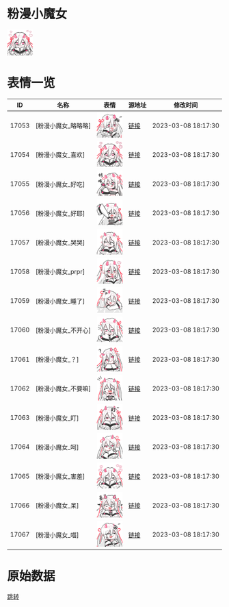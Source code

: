 # 粉漫小魔女

<img src="./cover.png" height="60" alt="cover" />

# 表情一览

|ID|名称|表情|源地址|修改时间|
|----|----|----|----|----|
|17053|[粉漫小魔女_略略略]|<img src="./pic/017053_%5B粉漫小魔女_略略略%5D.png" height="60" alt="略略略"/>|[链接](https://i0.hdslb.com/bfs/garb/6cee0ca53bad3a7a905a21a8c399884ed620f465.png)|2023-03-08 18:17:30|
|17054|[粉漫小魔女_喜欢]|<img src="./pic/017054_%5B粉漫小魔女_喜欢%5D.png" height="60" alt="喜欢"/>|[链接](https://i0.hdslb.com/bfs/garb/b21ca650e2f8b1e0c665869312e2d674e80f627c.png)|2023-03-08 18:17:30|
|17055|[粉漫小魔女_好吃]|<img src="./pic/017055_%5B粉漫小魔女_好吃%5D.png" height="60" alt="好吃"/>|[链接](https://i0.hdslb.com/bfs/garb/9d45dac7a257e4ba73a27dfa13f79489443c39c3.png)|2023-03-08 18:17:30|
|17056|[粉漫小魔女_好耶]|<img src="./pic/017056_%5B粉漫小魔女_好耶%5D.png" height="60" alt="好耶"/>|[链接](https://i0.hdslb.com/bfs/garb/41cd14d297e68c324a61624edac7627d9965965a.png)|2023-03-08 18:17:30|
|17057|[粉漫小魔女_哭哭]|<img src="./pic/017057_%5B粉漫小魔女_哭哭%5D.png" height="60" alt="哭哭"/>|[链接](https://i0.hdslb.com/bfs/garb/44ffd9902523fdedfff4dd2449ce0f49d8909c63.png)|2023-03-08 18:17:30|
|17058|[粉漫小魔女_prpr]|<img src="./pic/017058_%5B粉漫小魔女_prpr%5D.png" height="60" alt="prpr"/>|[链接](https://i0.hdslb.com/bfs/garb/6d68e19fcff1a0a5b5837972ebf983519b7c0d86.png)|2023-03-08 18:17:30|
|17059|[粉漫小魔女_睡了]|<img src="./pic/017059_%5B粉漫小魔女_睡了%5D.png" height="60" alt="睡了"/>|[链接](https://i0.hdslb.com/bfs/garb/c9a7ddd833957b5dacdd635c99d533fa3cf89433.png)|2023-03-08 18:17:30|
|17060|[粉漫小魔女_不开心]|<img src="./pic/017060_%5B粉漫小魔女_不开心%5D.png" height="60" alt="不开心"/>|[链接](https://i0.hdslb.com/bfs/garb/dc958915bada14478d31dbabc70130a7b1d1b913.png)|2023-03-08 18:17:30|
|17061|[粉漫小魔女_？]|<img src="./pic/017061_%5B粉漫小魔女_？%5D.png" height="60" alt="？"/>|[链接](https://i0.hdslb.com/bfs/garb/2d94442487dfeff88c72bc76850c3d0220373eb5.png)|2023-03-08 18:17:30|
|17062|[粉漫小魔女_不要嘛]|<img src="./pic/017062_%5B粉漫小魔女_不要嘛%5D.png" height="60" alt="不要嘛"/>|[链接](https://i0.hdslb.com/bfs/garb/afc7b3caa397d623992881d581bc1c1cea86d697.png)|2023-03-08 18:17:30|
|17063|[粉漫小魔女_盯]|<img src="./pic/017063_%5B粉漫小魔女_盯%5D.png" height="60" alt="盯"/>|[链接](https://i0.hdslb.com/bfs/garb/e0cef6da3df566377221ec2f5b46fa9e338fa980.png)|2023-03-08 18:17:30|
|17064|[粉漫小魔女_呵]|<img src="./pic/017064_%5B粉漫小魔女_呵%5D.png" height="60" alt="呵"/>|[链接](https://i0.hdslb.com/bfs/garb/9a67884b845c6e59f1a189c8cbf99e1a1581cba9.png)|2023-03-08 18:17:30|
|17065|[粉漫小魔女_害羞]|<img src="./pic/017065_%5B粉漫小魔女_害羞%5D.png" height="60" alt="害羞"/>|[链接](https://i0.hdslb.com/bfs/garb/77813e5f86ef5bcbbd7a6652c6b9ee65dcfe7325.png)|2023-03-08 18:17:30|
|17066|[粉漫小魔女_呆]|<img src="./pic/017066_%5B粉漫小魔女_呆%5D.png" height="60" alt="呆"/>|[链接](https://i0.hdslb.com/bfs/garb/e2b1a1eac0e347246a7470db307d3d30cbb6b57a.png)|2023-03-08 18:17:30|
|17067|[粉漫小魔女_喵]|<img src="./pic/017067_%5B粉漫小魔女_喵%5D.png" height="60" alt="喵"/>|[链接](https://i0.hdslb.com/bfs/garb/ae28dcdab6201a1ca74e40d6fce4b4594a1a6aca.png)|2023-03-08 18:17:30|

# 原始数据

[跳转](./raw.json)

